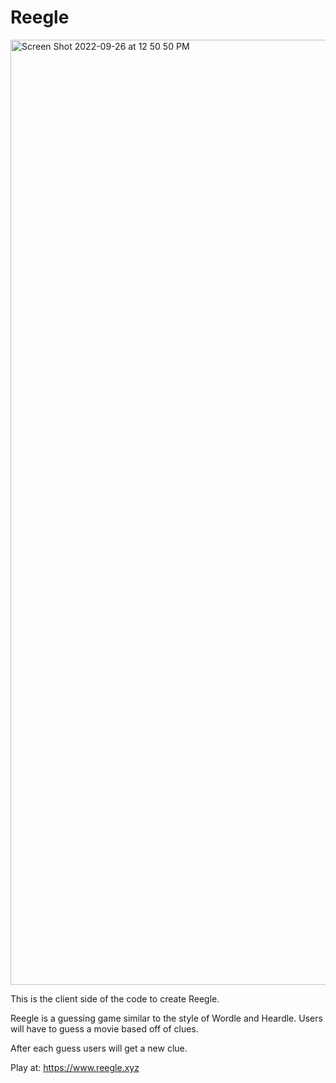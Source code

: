 # Reegle

<img width="1512" alt="Screen Shot 2022-09-26 at 12 50 50 PM" src="https://user-images.githubusercontent.com/48599109/192367029-7b193bae-103d-474e-bab8-362505de9b0b.png">

This is the client side of the code to create Reegle.

Reegle is a guessing game similar to the style of Wordle and Heardle. Users will have to guess a movie based off of clues.

After each guess users will get a new clue. 

Play at: https://www.reegle.xyz
